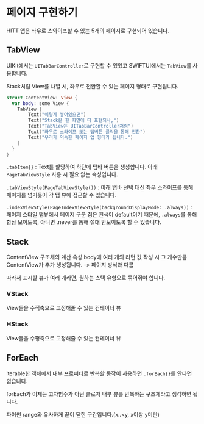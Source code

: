 # 페이지 구현하기

HITT 앱은 좌우로 스와이프할 수 있는 5개의 페이지로 구현되어 있습니다.

## TabView
UIKit에서는 `UITabBarController`로 구현할 수 있었고 SWIFTUI에서는 `TabView`를 사용합니다.

Stack처럼 View를 나열 시, 좌우로 전환할 수 있는 페이지 형태로 구현됩니다.
```swift
struct ContentView: View {
  var body: some View {
    TabView {
        Text("이렇게 쌓여있으면")
        Text("Stack은 한 화면에 다 표현되나,")
        Text("TabView는 UITabBarController처럼")
        Text("좌우로 스와이프 또는 탭버튼 클릭을 통해 전환")
        Text("우리가 익숙한 페이지 앱 형태가 됩니다.")
    }
  }
}
```
`.tabItem{}` : Text를 할당하여 하단에 탭바 버튼을 생성합니다. 아래 `PageTabViewStyle` 사용 시 필요 없는 속성입니다.

`.tabViewStyle(PageTabViewStyle())` : 아래 탭바 선택 대신 좌우 스와이프를 통해 페이지를 넘기듯이 각 탭 뷰에 접근할 수 있습니다.

`.indexViewStyle(PageIndexViewStyle(backgroundDisplayMode: .always))` : 페이지 스타일 탭뷰에서 페이지 구분 점은 흰색이 default이기 때문에, `.always`를 통해 항상 보이도록, 아니면 .never를 통해 절대 안보이도록 할 수 있습니다.

## Stack
ContentView 구조체의 계산 속성 body에 여러 개의 리턴 값 작성 시 그 개수만큼 ContentView가 추가 생성됩니다. -> 페이지 방식과 다름

따라서 표시할 뷰가 여러 개라면, 원하는 스택 유형으로 묶어줘야 합니다.
### VStack
View들을 수직축으로 고정해줄 수 있는 컨테이너 뷰
### HStack
View들을 수평축으로 고정해줄 수 있는 컨테이너 뷰

## ForEach
iterable한 객체에서 내부 프로퍼티로 반복할 동작이 사용하던 `.forEach{}`를 안다면 쉽습니다.

forEach가 이제는 고차함수가 아닌 클로저 내부 뷰를 반복하는 구조체라고 생각하면 됩니다.

파이썬 range와 유사하게 끝이 닫힌 구간입니다.(x..<y, x이상 y미만)

